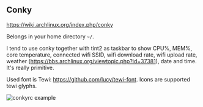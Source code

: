 ## Conky

https://wiki.archlinux.org/index.php/conky

Belongs in your home directory `~/`.

I tend to use conky together with tint2 as taskbar to show CPU%, MEM%, core temperature, connected wifi SSID, wifi download rate, wifi upload rate, weather (https://bbs.archlinux.org/viewtopic.php?id=37381), date and time. It's really primitive.

Used font is Tewi: https://github.com/lucy/tewi-font. Icons are supported tewi glyphs.

![conkyrc example](https://my.mixtape.moe/fkakug.png)
